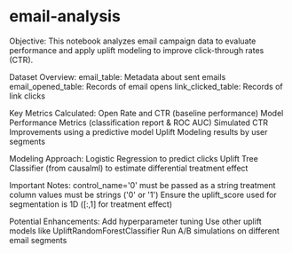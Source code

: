 # email-analysis
Objective: This notebook analyzes email campaign data to evaluate performance and apply uplift modeling to improve click-through rates (CTR).

Dataset Overview:
email_table: Metadata about sent emails
email_opened_table: Records of email opens
link_clicked_table: Records of link clicks

Key Metrics Calculated:
Open Rate and CTR (baseline performance)
Model Performance Metrics (classification report & ROC AUC)
Simulated CTR Improvements using a predictive model
Uplift Modeling results by user segments

Modeling Approach:
Logistic Regression to predict clicks
Uplift Tree Classifier (from causalml) to estimate differential treatment effect

Important Notes:
control_name='0' must be passed as a string
treatment column values must be strings ('0' or '1')
Ensure the uplift_score used for segmentation is 1D ([:,1] for treatment effect)

Potential Enhancements:
Add hyperparameter tuning
Use other uplift models like UpliftRandomForestClassifier
Run A/B simulations on different email segments
